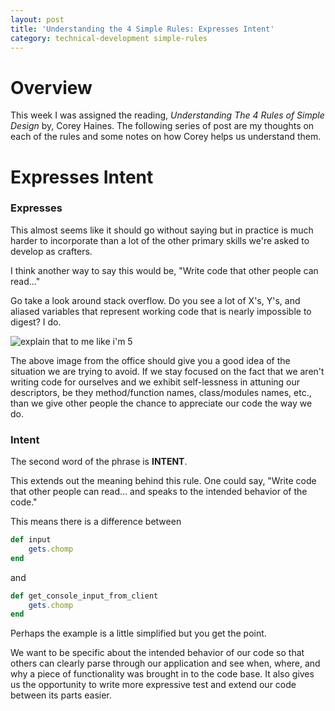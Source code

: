 ```yaml
---
layout: post
title: 'Understanding the 4 Simple Rules: Expresses Intent'
category: technical-development simple-rules
---
```


# Overview

This week I was assigned the reading, _Understanding The 4 Rules of Simple Design_ by, Corey Haines.  The following series of post are my thoughts on each of the rules and some notes on how Corey helps us understand them.

# Expresses Intent

### Expresses

This almost seems like it should go without saying but in practice is much harder to incorporate than a lot of the other primary skills we're asked to develop as crafters.  

I think another way to say this would be, "Write code that other people can read..."  

Go take a look around stack overflow.  Do you see a lot of X's, Y's, and aliased variables that represent working code that is nearly impossible to digest?  I do.  

<img src="http://i.imgur.com/G8c4eXx.jpg" alt="explain that to me like i'm 5"/>

The above image from the office should give you a good idea of the situation we are trying to avoid.  If we stay focused on the fact that we aren't writing code for ourselves and we exhibit self-lessness in attuning our descriptors, be they method/function names, class/modules names, etc., than we give other people the chance to appreciate our code the way we do.  

### Intent

The second word of the phrase is <b>INTENT</b>.

This extends out the meaning behind this rule.  One could say, "Write code that other people can read... and speaks to the intended behavior of the code."

This means there is a difference between

```ruby 
def input
	gets.chomp
end
```
and
```ruby
def get_console_input_from_client
	gets.chomp
end
```

Perhaps the example is a little simplified but you get the point.

We want to be specific about the intended behavior of our code so that others can clearly parse through our application and see when, where, and why a piece of functionality was brought in to the code base.  It also gives us the opportunity to write more expressive test and extend our code between its parts easier.  



